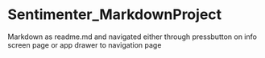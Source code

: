# Sentimenter_MarkdownProject
Markdown as readme.md and navigated either through pressbutton on info screen page or app drawer to navigation page
